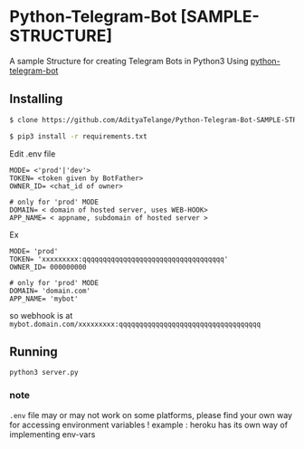 # Python-Telegram-Bot [SAMPLE-STRUCTURE]

A sample Structure for creating Telegram Bots in Python3 Using [python-telegram-bot](https://github.com/python-telegram-bot/python-telegram-bot)

## Installing
```bash
$ clone https://github.com/AdityaTelange/Python-Telegram-Bot-SAMPLE-STRUCTURE

$ pip3 install -r requirements.txt
```
Edit .env file 

```
MODE= <'prod'|'dev'>
TOKEN= <token given by BotFather>
OWNER_ID= <chat_id of owner>

# only for 'prod' MODE
DOMAIN= < domain of hosted server, uses WEB-HOOK>
APP_NAME= < appname, subdomain of hosted server >
```
Ex
```
MODE= 'prod'
TOKEN= 'xxxxxxxxx:qqqqqqqqqqqqqqqqqqqqqqqqqqqqqqqqqqq'
OWNER_ID= 000000000

# only for 'prod' MODE
DOMAIN= 'domain.com'
APP_NAME= 'mybot'
```
so webhook is at `mybot.domain.com/xxxxxxxxx:qqqqqqqqqqqqqqqqqqqqqqqqqqqqqqqqqqq`


## Running

```
python3 server.py
```


### note

```.env``` file may or may not work on some platforms, please find your own way for accessing environment variables !
example : heroku has its own way of implementing env-vars
